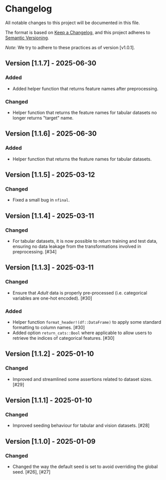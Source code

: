 # Changelog

All notable changes to this project will be documented in this file.

The format is based on [Keep a Changelog](https://keepachangelog.com/en/1.1.0/), and this project adheres to [Semantic Versioning](https://semver.org/spec/v2.0.0.html).

*Note*: We try to adhere to these practices as of version [v1.0.1].

## Version [1.1.7] - 2025-06-30

### Added

- Added helper function that returns feature names after preprocessing.

### Changed

- Helper function that returns the feature names for tabular datasets no longer returns "target" name.

## Version [1.1.6] - 2025-06-30

### Added

- Helper function that returns the feature names for tabular datasets.

## Version [1.1.5] - 2025-03-12

### Changed

- Fixed a small bug in `nfinal`. 

## Version [1.1.4] - 2025-03-11

### Changed

- For tabular datasets, it is now possible to return training and test data, ensuring no data leakage from the transformations involved in preprocessing. [#34]

## Version [1.1.3] - 2025-03-11

### Changed

- Ensure that *Adult* data is properly pre-processed (i.e. categorical variables are one-hot encoded). [#30]

### Added

- Helper function `format_header!(df::DataFrame)` to apply some standard formatting to column names. [#30]
- Added option `return_cats::Bool` where applicable to allow users to retrieve the indices of categorical features. [#30]

## Version [1.1.2] - 2025-01-10

### Changed

- Improved and streamlined some assertions related to dataset sizes. [#29]

## Version [1.1.1] - 2025-01-10

### Changed

- Improved seeding behaviour for tabular and vision datasets. [#28]

## Version [1.1.0] - 2025-01-09

### Changed

- Changed the way the default seed is set to avoid overriding the global seed. [#26], [#27]

